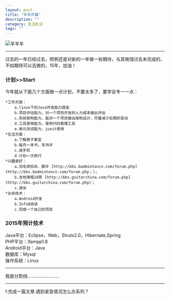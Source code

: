 ```yaml
---
layout: post
title: "羊年开篇"
description: ""
category: 生活札记
tags: ""
---
```

![羊羊羊](http://oldmo.github.io/images/2015/yang.jpg)  

***  
过去的一年已经过去，照例还是对新的一年做一些期待，与其惋惜过去未完成的，不如期待可以去做的，15年，加油！   

### 计划>>Start  

今年就从下面几个方面做一点计划，不要太多了，要学会专一一点：

	*工作方面：
		a.linux下的Java开发能力提高
		b.项目评估能力，对一个项目开发的人力成本做出评估
		c.系统架构能力，能对一个项目做出架构设计，尽量减少后期的变动
		d.工具使用能力，使用代码管理工具
		e.单元测试能力，junit使用
	*生活方面：
		a.了解房子事宜
		b.每月一本书，写书评
		c.戒手机
		d.计划一次旅行
	*兴趣爱好：
		a.羽毛球扣杀、脚步 [http://bbs.badmintoncn.com/forum.php](http://bbs.badmintoncn.com/forum.php；);
		b.吉他弹唱10首 [http://bbs.guitarchina.com/forum.php](http://bbs.guitarchina.com/forum.php)；
		c.游泳
	*业余技术：
		a.Android开发
		b.InfoQ阅读
		c.完成一个自己的项目

### 2015年预计技术
Java平台：Eclipse，Web，Struts2.0，Hibernate,Spring  
PHP平台：Xampp1.8  
Android平台：Java  
数据库：Mysql  
操作系统：Linux

---  

我是分割线.........................

---  
f.完成一篇文章:遇到紧急情况怎么办系列？
